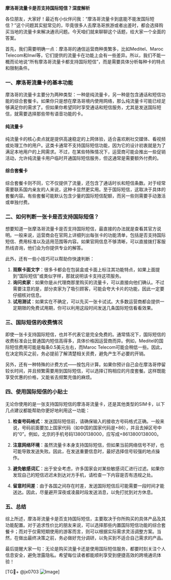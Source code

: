 **摩洛哥流量卡是否支持国际短信？深度解析**

各位朋友，大家好！最近有小伙伴问我：“摩洛哥流量卡到底能不能发国际短信？”这个问题其实挺常见的，毕竟很多人去摩洛哥旅游或者出差时，都会选择购买当地的流量卡来解决通讯问题。今天咱们就来聊聊这个话题，给大家一个全面的答案。

首先，我们需要明确一点：摩洛哥的通信运营商种类繁多，比如Meditel、Maroc Telecom和Inwi等，它们提供的流量卡在功能上会有一些差异。所以，我们不能一概而论地说“所有摩洛哥流量卡都支持国际短信”，而是需要具体分析每种卡的特点和限制条件。

### 一、摩洛哥流量卡的基本功能

摩洛哥的流量卡主要分为两种类型：一种是纯流量卡，另一种是包含通话和短信功能的综合套餐卡。如果你只是想在摩洛哥境内使用网络，那么纯流量卡可能已经足够满足你的需求了。但如果你希望同时享受通话和短信服务，尤其是发送国际短信，就需要选择那些带有语音功能的卡。

#### 纯流量卡
纯流量卡的核心卖点就是提供高速稳定的上网体验，适合喜欢刷社交媒体、看视频或处理工作的用户。这类卡通常不支持国际短信功能，因为它的设计初衷就是为了满足本地用户的上网需求。不过，在某些特殊情况下，运营商可能会推出一些促销活动，允许纯流量卡用户临时开通国际短信服务，但这通常是需要额外付费的。

#### 综合套餐卡
综合套餐卡则不同，它不仅提供了流量，还包含了通话时长和短信条数。对于经常需要联系国内亲友的人来说，这种卡显然更实用。至于国际短信，这取决于具体的套餐内容。有些套餐可能默认包含少量的国际短信配额，而另一些则需要手动激活或单独付费。

### 二、如何判断一张卡是否支持国际短信？

想要知道一张摩洛哥流量卡是否支持国际短信，最直接的办法就是查看其官方说明。一般来说，运营商会在官网上详细列出每张卡的功能清单，包括是否支持国际短信、费用标准以及适用范围等内容。如果官网信息不够清晰，可以直接拨打客服热线咨询，他们会为你提供专业的解答。

此外，还有一些小技巧可以帮助你快速判断：
1. **观察卡面文字**：很多卡都会在包装盒或卡面上标注其功能特点，如果上面提到“国际短信”或类似字样，那就说明该卡支持这项服务。
2. **询问卖家**：如果你是从代理商那里购买的流量卡，可以直接向他们确认。不过需要注意的是，部分卖家为了吸引顾客，可能会夸大卡片的功能，因此一定要仔细核对信息。
3. **试用测试**：如果实在不确定，可以先买一张卡试试。大多数运营商都会提供一定期限的免费试用期，你可以利用这段时间发送几条国际短信看看效果。

### 三、国际短信的收费情况

即使一张卡支持国际短信，也并不代表它是完全免费的。通常情况下，国际短信的收费标准会比普通国内短信高得多，具体价格因运营商而异。例如，Meditel的国际短信费用可能是每条0.5美元左右，而Maroc Telecom可能会稍低一些。因此，在决定购买之前，务必提前了解清楚相关资费，避免产生不必要的开销。

另外，还有一种特殊的计费方式——按包月计算。如果你预计自己会在摩洛哥停留较长时间，并且频繁需要用到国际短信，可以选择订购相应的月度套餐。这样既能享受优惠的价格，又能省去频繁充值的麻烦。

### 四、使用国际短信的小贴士

无论你使用的是一张支持国际短信的摩洛哥流量卡，还是其他类型的SIM卡，以下几点建议都能帮助你更好地利用这一功能：

1. **检查号码格式**：发送国际短信前，请确保输入的接收方号码格式正确。一般来说，号码前面要加上国家代码（如中国的国家代码是+86），并且去掉区号中的“0”。例如，北京的手机号码13800138000，应写成+8613800138000。
   
2. **注意网络环境**：虽然流量卡本身支持国际短信，但如果当前网络信号不好，也可能导致发送失败。因此，在发送重要信息时，最好选择信号较强的地点操作。

3. **避免敏感词汇**：出于安全考虑，许多国家会对某些敏感词汇进行过滤。如果你发现自己的短信迟迟未到达对方手机，请检查一下内容是否有违规之处。

4. **留意时间差**：由于各国之间存在时差，发送国际短信后可能需要一段时间才能送达。因此，尽量避开深夜或凌晨时段发送消息，以免打扰到对方休息。

### 五、总结

综上所述，摩洛哥流量卡是否支持国际短信，主要取决于你所购买的具体产品及其功能配置。对于追求性价比的朋友来说，可以选择那些内置国际短信功能的综合套餐卡；而对于仅需短期使用的游客而言，则可以根据实际需求灵活调整方案。当然，在做出最终决策之前，务必做好充分调研，以免买到不适合自己需求的产品。

最后提醒大家一句：无论是购买流量卡还是使用国际短信服务，都要时刻关注个人信息安全，避免泄露隐私。希望每位读者都能顺利享受到便捷高效的跨境通讯体验！

[TG💪+ @jx0703 ![Image](https://github.com/user-attachments/assets/dbca1d08-cadb-493c-b0ec-ad6f7a83f270)]